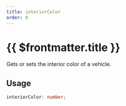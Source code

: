 ```yaml
---
title: interiorColor
order: 0
---
```


# {{ $frontmatter.title }}

Gets or sets the interior color of a vehicle.

## Usage

```ts
interiorColor: number;
```
